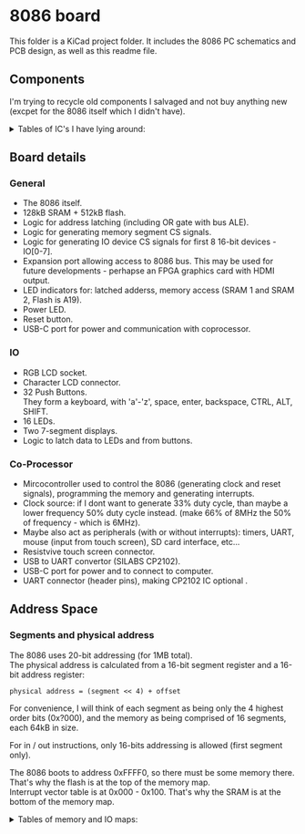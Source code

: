 # 8086 board
This folder is a KiCad project folder.
It includes the 8086 PC schematics and PCB design, as well as this readme file.

## Components

I'm trying to recycle old components I salvaged and not buy anything new (excpet for the 8086 itself which I didn't have).

<details>
<summary>Tables of IC's I have lying around:</summary>

## Logic

| IC Name           | Description                               | amount    |
| ----------------- | ----------------------------------------- | --------- |
| 74AC373           | Octal latch with 3-STATE Outputs          | 20+       |
| 74HC138D          | 3 to 8 line decoder; inverting            | 6         |
| 74AC00 / 74HC132  | Quad 2-input NAND gate / schmitt trigger  | 2 / 6     |
| 74HC02            | Quad 2-input NOR gate                     | 6         |
| 74ACT08           | Quad 2-input AND gate                     | 2         |
| 74HC14 / HEF40106 | Hex inverting Schmitt trigger             | 1 / 1     |

## Memory

| IC Name       | Description         | amount    |
| ------------- | ------------------- | --------- |
| IS61C256AH    | SRAM 32K x 8        | 5         |
| CXK58257AM    | SRAM 32K x 8        | 1         |
| IS61C3216     | SRAM 32K x 16       | 1         |
| E28F400B5     | Flash 256K x 16     | 1         |
| AM29F002      | Flash 256K x 8      | 2         |

</details>

## Board details

### General
- The 8086 itself.
- 128kB SRAM + 512kB flash.
- Logic for address latching (including OR gate with bus ALE).
- Logic for generating memory segment CS signals.
- Logic for generating IO device CS signals for first 8 16-bit devices - IO[0-7].
- Expansion port allowing access to 8086 bus.
This may be used for future developments - perhapse an FPGA graphics card with HDMI output.
- LED indicators for: latched adderss, memory access (SRAM 1 and SRAM 2, Flash is A19).
- Power LED.
- Reset button.
- USB-C port for power and communication with coprocessor.


### IO
- RGB LCD socket.
- Character LCD connector.
- 32 Push Buttons.  
They form a keyboard, with 'a'-'z', space, enter, backspace, CTRL, ALT, SHIFT.
- 16 LEDs.
- Two 7-segment displays.
- Logic to latch data to LEDs and from buttons.


### Co-Processor
- Mircocontroller used to control the 8086 (generating clock and reset signals), programming the memory and generating interrupts.
- Clock source: if I dont want to generate 33% duty cycle, than maybe a lower frequency 50% duty cycle instead.
  (make 66% of 8MHz the 50% of frequency - which is 6MHz).
- Maybe also act as peripherals (with or without interrupts): timers, UART, mouse (input from touch screen), SD card interface, etc...
- Resistvive touch screen connector.
- USB to UART convertor (SILABS CP2102).
- USB-C port for power and to connect to computer.
- UART connector (header pins), making CP2102 IC optional .


## Address Space

### Segments and physical address

The 8086 uses 20-bit addressing (for 1MB total).  
The physical address is calculated from a 16-bit segment register and a 16-bit address register:

```
physical address = (segment << 4) + offset
```

For convenience, I will think of each segment as being only the 4 highest order bits (0x?000), and the memory as being comprised of 16 segments, each 64kB in size.
    
For in / out instructions, only 16-bits addressing is allowed (first segment only).

The 8086 boots to address 0xFFFF0, so there must be some memory there. That's why the flash is at the top of the memory map.  
Interrupt vector table is at 0x000 - 0x100. That's why the SRAM is at the bottom of the memory map.

<details>
<summary>Tables of memory and IO maps:</summary>

### Memory map

| Addresses             | Segments  | Size  | Description                       |
| --------------------- | --------- | ----- | --------------------------------- |
| 0x0_0000 - 0x2_0000   | 0 - 1     | 128kB | SRAM                              |
| 0x2_0000 - 0x6_0000   | 2 - 5     | 256kB | FREE                              |
| 0x6_0000 - 0x7_0000   | 6         | 64 kB | MMIO - Microcontroller            |
| 0x7_0000 - 0x7_8000   | 7         | 32 kB | MMIO - RGB LCD - DATA             |
| 0x7_8000 - 0x8_0000   | 7         | 32 kB | MMIO - RGB LCD  - COMMAND         |
| 0x8_0000 - 0xF_FFFF   | 8 - 15    | 512kB | Flash                             |

### IO map

IO ports are 16-bit wide.

| Number    | Address   | Read description | Write description    |
| --------- | --------- | ---------------- | -------------------- |
| 0         | 0x0000    | 16 Push buttons. | 2 7-segment display. |
| 1         | 0x0002    | 16 Push buttons. | 2 7-segment display. |
| 2         | 0x0004    | FREE             | FREE                 |
| 3         | 0x0006    | FREE             | FREE                 |
| 4         | 0x0008    | FREE             | FREE                 |
| 5         | 0x000A    | FREE             | FREE                 |
| 6         | 0x000C    | FREE             | FREE                 |
| 7         | 0x000E    | FREE             | FREE                 |

</details>